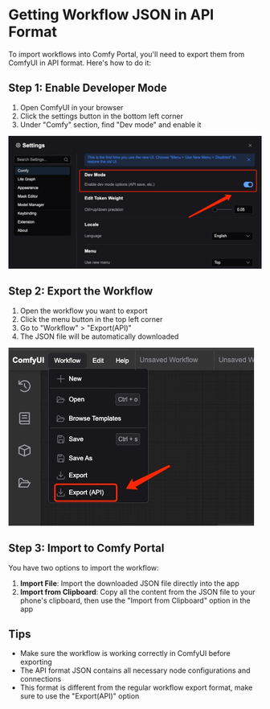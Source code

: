 # Getting Workflow JSON in API Format

To import workflows into Comfy Portal, you'll need to export them from ComfyUI in API format. Here's how to do it:

## Step 1: Enable Developer Mode

1. Open ComfyUI in your browser
2. Click the settings button in the bottom left corner
3. Under "Comfy" section, find "Dev mode" and enable it

![Enable Dev Mode](../assets/images/dev-mode.png)

## Step 2: Export the Workflow

1. Open the workflow you want to export
2. Click the menu button in the top left corner
3. Go to "Workflow" > "Export(API)"
4. The JSON file will be automatically downloaded

![Export Workflow API](../assets/images/export-workflow-api.png)

## Step 3: Import to Comfy Portal

You have two options to import the workflow:

1. **Import File**: Import the downloaded JSON file directly into the app
2. **Import from Clipboard**: Copy all the content from the JSON file to your phone's clipboard, then use the "Import from Clipboard" option in the app

## Tips

- Make sure the workflow is working correctly in ComfyUI before exporting
- The API format JSON contains all necessary node configurations and connections
- This format is different from the regular workflow export format, make sure to use the "Export(API)" option
